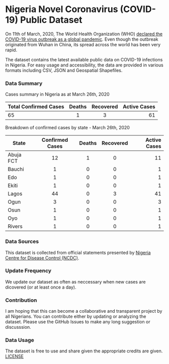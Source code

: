 # Nigeria Novel Coronavirus (COVID-19) Public Dataset
On 11th of March, 2020, The World Health Organization (WHO) [declared the COVID-19 virus outbreak as a global pandemic](https://www.who.int/dg/speeches/detail/who-director-general-s-opening-remarks-at-the-media-briefing-on-covid-19---11-march-2020). Even though the outbreak originated from Wuhan in China, its spread across the world has been very rapid. 

The dataset contains the latest available public data on COVID-19 infections in Nigeria. For easy usage and accessibility, the data are provided in various formats including CSV, JSON and Geospatial Shapefiles.

### Data Summary
Cases summary in Nigeria as at March 26th, 2020

| Total Confirmed Cases    | Deaths  | Recovered  | Active Cases  |
| ------------------------ |:-------:|:----------:| -------------:|
| 65                       | 1       | 3          | 61            |

Breakdown of confirmed cases by state - March 26th, 2020

| State                    | Confirmed Cases | Deaths  | Recovered  | Active Cases  |
| ------------------------ |:---------------:|:-------:|:----------:| -------------:|
| Abuja FCT                | 12              | 1       | 0          | 11            |
| Bauchi                   | 1               | 0       | 0          | 1             |
| Edo                      | 1               | 0       | 0          | 1             |
| Ekiti                    | 1               | 0       | 0          | 1             |
| Lagos                    | 44              | 0       | 3          | 41            |
| Ogun                     | 3               | 0       | 0          | 3             |
| Osun                     | 1               | 0       | 0          | 1             |
| Oyo                      | 1               | 0       | 0          | 1             |
| Rivers                   | 1               | 0       | 0          | 1             |

### Data Sources
This dataset is collected from official statements presented by [Nigeria Centre for Disease Control (NCDC)](http:covid19.ncdc.gov.ng).

### Update Frequency
We update our dataset as often as neccessary when new cases are dicovered (or at least once a day).

### Contribution
I am hoping that this can become a collaborative and transparent project by all Nigerians. You can contribute either by updating or analyzing the dataset. Please use the GitHub Issues to make any long suggestion or discusssion.

### Data Usage
The dataset is free to use and share given the appropriate credits are given. [LICENSE]()